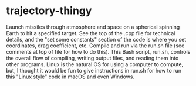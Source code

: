 # trajectory-thingy
Launch missiles through atmosphere and space on a spherical spinning Earth to hit a specified target. See the top of the .cpp file for technical details, and the "set some constants" section of the code is where you set coordinates, drag coefficient, etc. Compile and run via the run.sh file (see comments at top of file for how to do this). This Bash script, run.sh, controls the overall flow of compiling, writing output files, and reading them into other programs. Linux is the natural OS for using a computer to compute, but, I thought it would be fun to give instructions in run.sh for how to run this "Linux style" code in macOS and even Windows.
